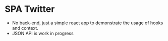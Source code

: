 # SPA Twitter
- No back-end, just a simple react app to demonstrate the usage of hooks and context.
- JSON API is work in progress